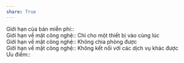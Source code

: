 ```yaml
---  
share: True  
---  
```

Giới hạn của bản miễn phí::   
Giới hạn về mặt công nghệ:: Chỉ cho một thiết bị vào cùng lúc  
Giới hạn về mặt công nghệ:: Không chia phòng được  
Giới hạn về mặt công nghệ:: Không kết nối với các dịch vụ khác được  
Ưu điểm::  
